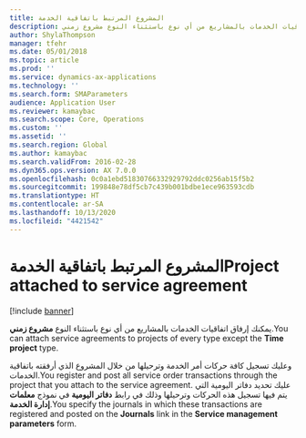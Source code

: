 ```yaml
---
title: المشروع المرتبط باتفاقية الخدمة
description: يمكنك إرفاق اتفاقيات الخدمات بالمشاريع من أي نوع باستثناء النوع مشروع زمني.
author: ShylaThompson
manager: tfehr
ms.date: 05/01/2018
ms.topic: article
ms.prod: ''
ms.service: dynamics-ax-applications
ms.technology: ''
ms.search.form: SMAParameters
audience: Application User
ms.reviewer: kamaybac
ms.search.scope: Core, Operations
ms.custom: ''
ms.assetid: ''
ms.search.region: Global
ms.author: kamaybac
ms.search.validFrom: 2016-02-28
ms.dyn365.ops.version: AX 7.0.0
ms.openlocfilehash: 0c0a1ebd51830766332929792ddc0256ab15f5b2
ms.sourcegitcommit: 199848e78df5cb7c439b001bdbe1ece963593cdb
ms.translationtype: HT
ms.contentlocale: ar-SA
ms.lasthandoff: 10/13/2020
ms.locfileid: "4421542"
---
```

# <a name="project-attached-to-service-agreement"></a><span data-ttu-id="b917f-103">المشروع المرتبط باتفاقية الخدمة</span><span class="sxs-lookup"><span data-stu-id="b917f-103">Project attached to service agreement</span></span> 

[!include [banner](../includes/banner.md)]


<span data-ttu-id="b917f-104">يمكنك إرفاق اتفاقيات الخدمات بالمشاريع من أي نوع باستثناء النوع **مشروع زمني**.</span><span class="sxs-lookup"><span data-stu-id="b917f-104">You can attach service agreements to projects of every type except the **Time project** type.</span></span>

<span data-ttu-id="b917f-105">وعليك تسجيل كافة حركات أمر الخدمة وترحيلها من خلال المشروع الذي أرفقته باتفاقية الخدمات.</span><span class="sxs-lookup"><span data-stu-id="b917f-105">You register and post all service order transactions through the project that you attach to the service agreement.</span></span> <span data-ttu-id="b917f-106">عليك تحديد دفاتر اليومية التي يتم فيها تسجيل هذه الحركات وترحيلها وذلك في رابط **دفاتر اليومية** في نموذج **معلمات إدارة الخدمة**.</span><span class="sxs-lookup"><span data-stu-id="b917f-106">You specify the journals in which these transactions are registered and posted on the **Journals** link in the **Service management parameters** form.</span></span>

  


